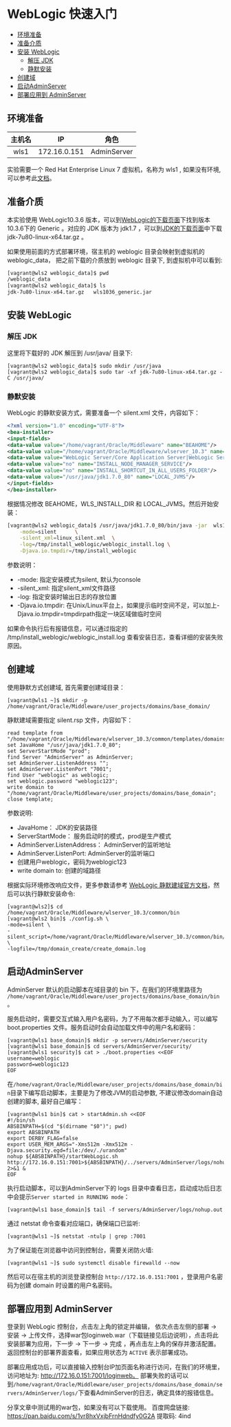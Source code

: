 # WebLogic 快速入门

- [环境准备](#环境准备)
- [准备介质](#准备介质)
- [安装 WebLogic](#安装-weblogic)
  - [解压 JDK](#解压-jdk)
  - [静默安装](#静默安装)
- [创建域](#创建域)
- [启动AdminServer](#启动adminserver)
- [部署应用到 AdminServer](#部署应用到-adminserver)

## 环境准备

| 主机名 |      IP      |    角色     |
| :----: | :----------: | :---------: |
|  wls1  | 172.16.0.151 | AdminServer |

实验需要一个 Red Hat Enterprise Linux 7 虚拟机，名称为 wls1 , 如果没有环境, 可以参考此[文档](../../toolkit/env/create-vms-with-vagrant-and-virtualbox.md)。

## 准备介质

本实验使用 WebLogic10.3.6 版本，可以到[WebLogic的下载页面](http://www.oracle.com/technetwork/middleware/weblogic/downloads/wls-for-dev-1703574.html)下找到版本10.3.6下的 Generic 。对应的 JDK 版本为 jdk1.7 ，可以到[JDK的下载页面](https://www.oracle.com/java/technologies/javase/javase7-archive-downloads.html#jdk-7u80-oth-JPR)中下载 jdk-7u80-linux-x64.tar.gz 。

如果使用前面的方式部署环境，宿主机的 weblogic 目录会映射到虚拟机的 weblogic_data， 把之前下载的介质放到 weblogic 目录下, 到虚拟机中可以看到:

```bash
[vagrant@wls2 weblogic_data]$ pwd
/weblogic_data
[vagrant@wls2 weblogic_data]$ ls
jdk-7u80-linux-x64.tar.gz   wls1036_generic.jar
```

## 安装 WebLogic

### 解压 JDK

这里将下载好的 JDK 解压到 /usr/java/ 目录下:

```shell
[vagrant@wls2 weblogic_data]$ sudo mkdir /usr/java
[vagrant@wls2 weblogic_data]$ sudo tar -xf jdk-7u80-linux-x64.tar.gz -C /usr/java/ 
```

### 静默安装

WebLogic 的静默安装方式，需要准备一个 silent.xml 文件，内容如下：

```xml
<?xml version="1.0" encoding="UTF-8"?>
<bea-installer>
<input-fields>
<data-value value="/home/vagrant/Oracle/Middleware" name="BEAHOME"/>
<data-value value="/home/vagrant/Oracle/Middleware/wlserver_10.3" name="WLS_INSTALL_DIR"/> 
<data-value value="WebLogic Server/Core Application Server|WebLogic Server/Administration Console|WebLogic Server/Configuration Wizard and Upgrade Framework|WebLogic Server/Web 2.0 HTTP Pub-Sub Server|WebLogic Server/WebLogic SCA|WebLogic Server/WebLogic JDBC Drivers|WebLogic Server/Third Party JDBC Drivers|WebLogic Server/WebLogic Server Clients|WebLogic Server/WebLogic Web Server Plugins|WebLogic Server/UDDI and Xquery Support|WebLogic Server/Evaluation Database|Oracle Coherence/Coherence Product Files" name="COMPONENT_PATHS"/>
<data-value value="no" name="INSTALL_NODE_MANAGER_SERVICE"/>
<data-value value="no" name="INSTALL_SHORTCUT_IN_ALL_USERS_FOLDER"/>
<data-value value="/usr/java/jdk1.7.0_80" name="LOCAL_JVMS"/>
</input-fields>
</bea-installer>
```

根据情况修改 BEAHOME，WLS_INSTALL_DIR 和 LOCAL_JVMS。然后开始安装：

```bash
[vagrant@wls2 weblogic_data]$ /usr/java/jdk1.7.0_80/bin/java -jar  wls1036_generic.jar   \
    -mode=silent      \
    -silent_xml=linux_silent.xml  \
    -log=/tmp/install_weblogic/weblogic_install.log \
    -Djava.io.tmpdir=/tmp/install_weblogic
```

参数说明：

* -mode: 指定安装模式为silent, 默认为console
* -silent_xml: 指定silent_xml文件路径
* -log: 指定安装时输出日志的存放位置
* -Djava.io.tmpdir: 在Unix/Linux平台上，如果提示临时空间不足，可以加上-Djava.io.tmpdir=tmpdirpath指定一块区域做临时空间
  
如果命令执行后有报错信息，可以通过指定的 /tmp/install_weblogic/weblogic_install.log 查看安装日志，查看详细的安装失败原因。

## 创建域

使用静默方式创建域, 首先需要创建域目录：

```shell
[vagrant@wls1 ~]$ mkdir -p /home/vagrant/Oracle/Middleware/user_projects/domains/base_domain/
```

静默建域需要指定 silent.rsp 文件，内容如下：

```shell
read template from "/home/vagrant/Oracle/Middleware/wlserver_10.3/common/templates/domains/wls.jar";
set JavaHome "/usr/java/jdk1.7.0_80";
set ServerStartMode "prod";
find Server "AdminServer" as AdminServer;
set AdminServer.ListenAddress "";
set AdminServer.ListenPort "7001";
find User "weblogic" as weblogic;
set weblogic.password "weblogic123";
write domain to "/home/vagrant/Oracle/Middleware/user_projects/domains/base_domain";
close template;      
``` 

参数说明: 

* JavaHome： JDK的安装路径
* ServerStartMode： 服务启动时的模式，prod是生产模式
* AdminServer.ListenAddress： AdminServer的监听地址
* AdminServer.ListenPort: AdminServer的监听端口
* 创建用户weblogic，密码为weblogic123
* write domain to: 创建的域路径
  
根据实际环境修改响应文件，更多参数请参考 [WebLogic 静默建域官方文档](https://docs.oracle.com/cd/E13196_01/platform/docs81/confgwiz/silent.html#1043185)，然后可以执行静默安装命令:

```shell
[vagrant@wls2]$ cd /home/vagrant/Oracle/Middleware/wlserver_10.3/common/bin
[vagrant@wls2 bin]$ ./config.sh \
-mode=silent \
-silent_script=/home/vagrant/Oracle/Middleware/wlserver_10.3/common/bin/create_domain.rsp \
-logfile=/tmp/domain_create/create_domain.log
```

## 启动AdminServer

AdminServer 默认的启动脚本在域目录的 bin 下，在我们的环境里路径为 `/home/vagrant/Oracle/Middleware/user_projects/domains/base_domain/bin`。

服务启动时，需要交互式输入用户名密码，为了不用每次都手动输入，可以编写 boot.properties 文件。服务启动时会自动加载文件中的用户名和密码：

```shell
[vagrant@wls1 base_domain]$ mkdir -p servers/AdminServer/security
[vagrant@wls1 base_domain]$ cd servers/AdminServer/security/
[vagrant@wls1 security]$ cat > ./boot.properties <<EOF 
username=weblogic
password=weblogic123
EOF
```

在`/home/vagrant/Oracle/Middleware/user_projects/domains/base_domain/bin`目录下编写启动脚本，主要是为了修改JVM的启动参数, 不建议修改domain自动创建的脚本, 最好自己编写：

```shell
[vagrant@wls1 bin]$ cat > startAdmin.sh <<EOF
#!/bin/sh
ABSBINPATH=$(cd "$(dirname "$0")"; pwd)
export ABSBINPATH
export DERBY_FLAG=false
export USER_MEM_ARGS="-Xms512m -Xmx512m -Djava.security.egd=file:/dev/./urandom"
nohup ${ABSBINPATH}/startWebLogic.sh  http://172.16.0.151:7001>${ABSBINPATH}/../servers/AdminServer/logs/nohup.out 2>&1 &
EOF
```

执行启动脚本，可以到AdminServer下的 logs 目录中查看日志，启动成功后日志中会提示`Server started in RUNNING mode`：

```shell
[vagrant@wls1 base_domain]$ tail -f servers/AdminServer/logs/nohup.out
```

通过 netstat 命令查看对应端口，确保端口已监听:

```shell
[vagrant@wls1 ~]$ netstat -ntulp | grep :7001
```

为了保证能在浏览器中访问到控制台，需要关闭防火墙:
```shell
[vagrant@wls1 ~]$ sudo systemctl disable firewalld --now 
```

然后可以在宿主机的浏览登录控制台 `http://172.16.0.151:7001` ，登录用户名密码为创建 domain 时设置的用户名密码。


## 部署应用到 AdminServer

登录到 WebLogic 控制台，点击左上角的锁定并编辑， 依次点击左侧的部署 -> 安装 -> 上传文件，选择war包loginweb.war（下载链接见后边说明），点击将此安装部署为应用，下一步 -> 下一步 -> 完成 ，再点击左上角的保存并激活配置。返回控制台的部署界面查看，如果应用状态为 `ACTIVE` 表示部署成功。

部署应用成功后，可以直接输入控制台IP加页面名称进行访问，在我们的环境里，访问地址为: http://172.16.0.151:7001/loginweb。
部署失败的话可以到`/home/vagrant/Oracle/Middleware/user_projects/domains/base_domain/servers/AdminServer/logs/`下查看AdminServer的日志，确定具体的报错信息。

分享文章中测试用的war包，如果没有可以下载使用。
百度网盘链接: https://pan.baidu.com/s/1vr8hxVxjbFrnHdndfy0G2A 
提取码: 4ind
